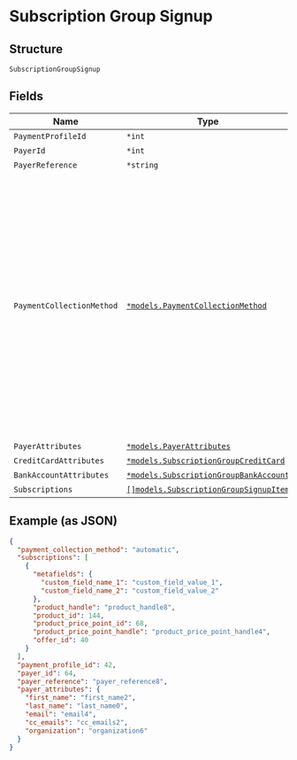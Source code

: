 
# Subscription Group Signup

## Structure

`SubscriptionGroupSignup`

## Fields

| Name | Type | Tags | Description |
|  --- | --- | --- | --- |
| `PaymentProfileId` | `*int` | Optional | - |
| `PayerId` | `*int` | Optional | - |
| `PayerReference` | `*string` | Optional | - |
| `PaymentCollectionMethod` | [`*models.PaymentCollectionMethod`](../../doc/models/payment-collection-method.md) | Optional | The type of payment collection to be used in the subscription. For legacy Statements Architecture valid options are - `invoice`, `automatic`. For current Relationship Invoicing Architecture valid options are - `remittance`, `automatic`, `prepaid`.<br>**Default**: `"automatic"` |
| `PayerAttributes` | [`*models.PayerAttributes`](../../doc/models/payer-attributes.md) | Optional | - |
| `CreditCardAttributes` | [`*models.SubscriptionGroupCreditCard`](../../doc/models/subscription-group-credit-card.md) | Optional | - |
| `BankAccountAttributes` | [`*models.SubscriptionGroupBankAccount`](../../doc/models/subscription-group-bank-account.md) | Optional | - |
| `Subscriptions` | [`[]models.SubscriptionGroupSignupItem`](../../doc/models/subscription-group-signup-item.md) | Required | - |

## Example (as JSON)

```json
{
  "payment_collection_method": "automatic",
  "subscriptions": [
    {
      "metafields": {
        "custom_field_name_1": "custom_field_value_1",
        "custom_field_name_2": "custom_field_value_2"
      },
      "product_handle": "product_handle8",
      "product_id": 144,
      "product_price_point_id": 68,
      "product_price_point_handle": "product_price_point_handle4",
      "offer_id": 40
    }
  ],
  "payment_profile_id": 42,
  "payer_id": 64,
  "payer_reference": "payer_reference8",
  "payer_attributes": {
    "first_name": "first_name2",
    "last_name": "last_name0",
    "email": "email4",
    "cc_emails": "cc_emails2",
    "organization": "organization6"
  }
}
```

